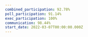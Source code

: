 ```yaml
---
combined_participation: 92.78%
poll_participation: 91.14%
exec_participation: 100%
communication: 98.44%
start_date: 2022-03-07T00:00:00.000Z
---
```

